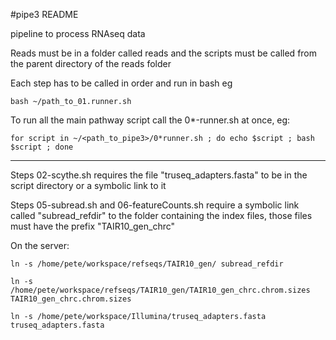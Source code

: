 #pipe3 README

pipeline to process RNAseq data

Reads must be in a folder called reads and the scripts must be called from the parent directory of the reads folder

Each step has to be called in order and run in bash eg 

```
bash ~/path_to_01.runner.sh
```

To run all the main pathway script call the 0*-runner.sh at once, eg:

```
for script in ~/<path_to_pipe3>/0*runner.sh ; do echo $script ; bash $script ; done
```

---

Steps 02-scythe.sh requires the file "truseq_adapters.fasta" to be in the script directory or a symbolic link to it

Steps 05-subread.sh and 06-featureCounts.sh require a symbolic link called "subread_refdir" to the folder containing the index files, those files must have the prefix "TAIR10_gen_chrc"

On the server:

```
ln -s /home/pete/workspace/refseqs/TAIR10_gen/ subread_refdir

ln -s /home/pete/workspace/refseqs/TAIR10_gen/TAIR10_gen_chrc.chrom.sizes TAIR10_gen_chrc.chrom.sizes

ln -s /home/pete/workspace/Illumina/truseq_adapters.fasta truseq_adapters.fasta

```
